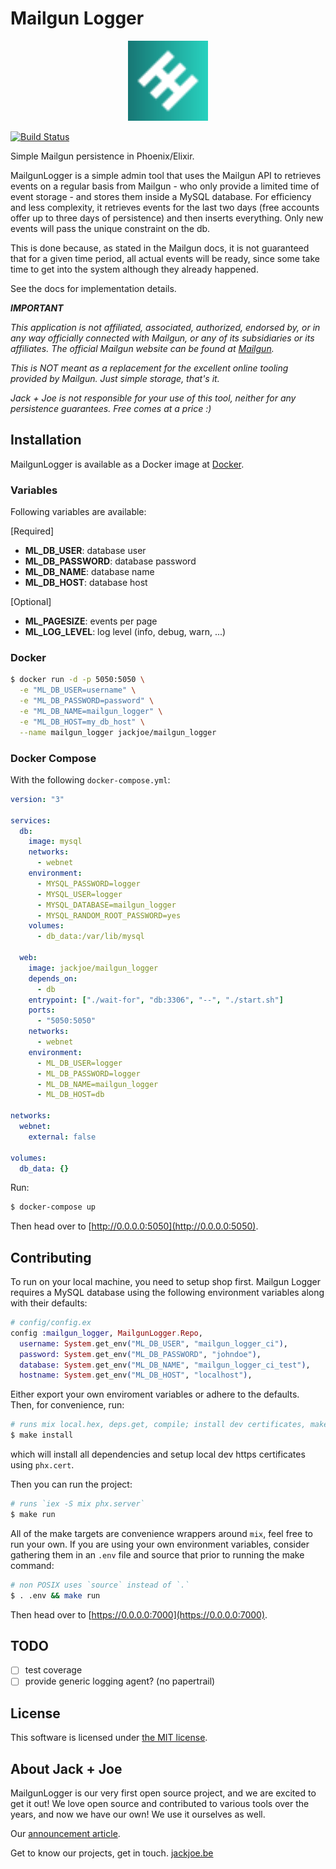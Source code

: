 # Mailgun Logger

<div align="center" width="100%">
  <img src="./public/logo.svg" width="128" alt="" />
</div>

[![Build Status](https://travis-ci.com/jackjoe/mailgun_logger.svg?branch=master)](https://travis-ci.com/jackjoe/mailgun_logger)

Simple Mailgun persistence in Phoenix/Elixir.

MailgunLogger is a simple admin tool that uses the Mailgun API to retrieves events on a regular basis from Mailgun - who only provide a limited time of event storage - and stores them inside a MySQL database.
For efficiency and less complexity, it retrieves events for the last two days (free accounts offer up to three days of persistence) and then inserts everything. Only new events will pass the unique constraint on the db.

This is done because, as stated in the Mailgun docs, it is not guaranteed that for a given time period, all actual events will be ready, since some take time to get into the system although they already happened.

See the docs for implementation details.

_**IMPORTANT**_

_This application is not affiliated, associated, authorized, endorsed by, or in any way officially connected with Mailgun, or any of its subsidiaries or its affiliates. The official Mailgun website can be found at [Mailgun](https://mailgun.com)._

_This is NOT meant as a replacement for the excellent online tooling provided by Mailgun. Just simple storage, that's it._

_Jack + Joe is not responsible for your use of this tool, neither for any persistence guarantees. Free comes at a price :)_

## Installation

MailgunLogger is available as a Docker image at [Docker](https://hub.docker.com/r/jackjoe/mailgun_logger).

### Variables

Following variables are available:

[Required]
- **ML_DB_USER**: database user
- **ML_DB_PASSWORD**: database password
- **ML_DB_NAME**: database name
- **ML_DB_HOST**: database host

[Optional]
- **ML_PAGESIZE**: events per page
- **ML_LOG_LEVEL**: log level (info, debug, warn, ...)

### Docker

```bash
$ docker run -d -p 5050:5050 \
  -e "ML_DB_USER=username" \
  -e "ML_DB_PASSWORD=password" \
  -e "ML_DB_NAME=mailgun_logger" \
  -e "ML_DB_HOST=my_db_host" \
  --name mailgun_logger jackjoe/mailgun_logger
```

### Docker Compose

With the following `docker-compose.yml`:

```yml
version: "3"

services:
  db:
    image: mysql
    networks:
      - webnet
    environment:
      - MYSQL_PASSWORD=logger
      - MYSQL_USER=logger
      - MYSQL_DATABASE=mailgun_logger
      - MYSQL_RANDOM_ROOT_PASSWORD=yes
    volumes:
      - db_data:/var/lib/mysql

  web:
    image: jackjoe/mailgun_logger
    depends_on:
      - db
    entrypoint: ["./wait-for", "db:3306", "--", "./start.sh"]
    ports:
      - "5050:5050"
    networks:
      - webnet
    environment:
      - ML_DB_USER=logger
      - ML_DB_PASSWORD=logger
      - ML_DB_NAME=mailgun_logger
      - ML_DB_HOST=db

networks:
  webnet:
    external: false

volumes:
  db_data: {}
```

Run:

```bash
$ docker-compose up
```

Then head over to [http://0.0.0.0:5050](http://0.0.0.0:5050).

## Contributing

To run on your local machine, you need to setup shop first.
Mailgun Logger requires a MySQL database using the following environment variables along with their defaults:

```elixir
# config/config.ex
config :mailgun_logger, MailgunLogger.Repo,
  username: System.get_env("ML_DB_USER", "mailgun_logger_ci"),
  password: System.get_env("ML_DB_PASSWORD", "johndoe"),
  database: System.get_env("ML_DB_NAME", "mailgun_logger_ci_test"),
  hostname: System.get_env("ML_DB_HOST", "localhost"),
```

Either export your own enviroment variables or adhere to the defaults. Then, for convenience, run:

```bash
# runs mix local.hex, deps.get, compile; install dev certificates, make run (see below)
$ make install
```

which will install all dependencies and setup local dev https certificates using `phx.cert`.

Then you can run the project:
```bash
# runs `iex -S mix phx.server`
$ make run
```

All of the make targets are convenience wrappers around `mix`, feel free to run your own. If you are using your own environment variables, consider gathering them in an `.env` file and source that prior to running the make command:

```bash
# non POSIX uses `source` instead of `.`
$ . .env && make run
```

Then head over to [https://0.0.0.0:7000](https://0.0.0.0:7000).

## TODO

- [ ] test coverage
- [ ] provide generic logging agent? (no papertrail)

## License

This software is licensed under [the MIT license](LICENSE).

## About Jack + Joe

MailgunLogger is our very first open source project, and we are excited to get it out! We love open source and contributed to various tools over the years, and now we have our own! We use it ourselves as well.

Our [announcement article](https://jackjoe.be/articles/mailgun-logger).

Get to know our projects, get in touch. [jackjoe.be](https://jackjoe.be)
